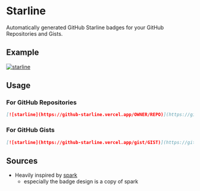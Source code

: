 # Starline

Automatically generated GitHub Starline badges for your GitHub Repositories and Gists.

## Example
[![starline](https://github-starline.vercel.app/qoomon/aws-s3-bucket-browser)](https://github.com/qoomon/starline)

## Usage

### For GitHub Repositories
```md
[![starline](https://github-starline.vercel.app/OWNER/REPO)](https://github.com/qoomon/starline)
```
### For GitHub Gists
```md
[![starline](https://github-starline.vercel.app/gist/GIST)](https://github.com/qoomon/starline)
```


## Sources
- Heavily inspired by [spark](https://github.com/antonmedv/spark)
  - especially the badge design is a copy of spark